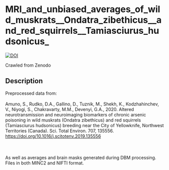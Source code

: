 # MRI_and_unbiased_averages_of_wild_muskrats__Ondatra_zibethicus__and_red_squirrels__Tamiasciurus_hudsonicus_

[![DOI](https://www.zenodo.org/badge/DOI/10.5281/zenodo.3687253.svg)](https://doi.org/10.5281/zenodo.3687253)

Crawled from Zenodo

## Description

Preprocessed data from:<br /><br />Amuno, S., Rudko, D.A., Gallino, D., Tuznik, M., Shekh, K., Kodzhahinchev, V., Niyogi, S., Chakravarty, M.M., Devenyi, G.A., 2020. Altered neurotransmission and neuroimaging biomarkers of chronic arsenic poisoning in wild muskrats (Ondatra zibethicus) and red squirrels (Tamiasciurus hudsonicus) breeding near the City of Yellowknife, Northwest Territories (Canada). Sci. Total Environ. 707, 135556. https://doi.org/10.1016/j.scitotenv.2019.135556<br /><br />&nbsp;<br /><br />As well as averages and brain masks generated during DBM processing. Files in both MINC2 and NIFTI format.